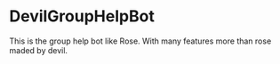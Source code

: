 # DevilGroupHelpBot
This is the group help bot like Rose. With many features more than rose maded by devil. 
